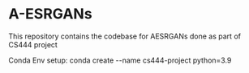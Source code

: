 # A-ESRGANs
This repository contains the codebase for AESRGANs done as part of CS444 project

Conda Env setup:
conda create --name cs444-project python=3.9

